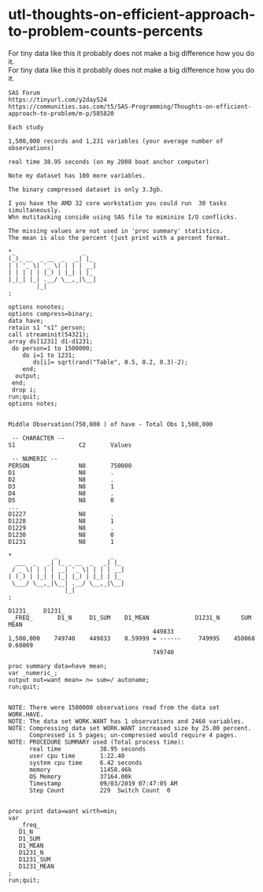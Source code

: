 # utl-thoughts-on-efficient-approach-to-problem-counts-percents
For tiny data like this it probably does not make a big difference how you do it.  
    For tiny data like this it probably does not make a big difference how you do it.                             
                                                                                                                  
    SAS Forum                                                                                                     
    https://tinyurl.com/y2day524                                                                                  
    https://communities.sas.com/t5/SAS-Programming/Thoughts-on-efficient-approach-to-problem/m-p/585820           
                                                                                                                  
    Each study                                                                                                    
                                                                                                                  
    1,500,000 records and 1,231 variables (your average number of observations)                                   
                                                                                                                  
    real time 38.95 seconds (on my 2008 boat anchor computer)                                                     
                                                                                                                  
    Note my dataset has 100 more variables.                                                                       
                                                                                                                  
    The binary compressed dataset is only 3.3gb.                                                                  
                                                                                                                  
    I you have the AMD 32 core workstation you could run  30 tasks simultaneously.                                
    Whn mutitasking conside using SAS file to miminize I/O conflicks.                                             
                                                                                                                  
    The missing values are not used in 'proc summary' statistics.                                                 
    The mean is also the percent (just print with a percent format.                                               
                                                                                                                  
    *_                   _                                                                                        
    (_)_ __  _ __  _   _| |_                                                                                      
    | | '_ \| '_ \| | | | __|                                                                                     
    | | | | | |_) | |_| | |_                                                                                      
    |_|_| |_| .__/ \__,_|\__|                                                                                     
            |_|                                                                                                   
    ;                                                                                                             
                                                                                                                  
    options nonotes;                                                                                              
    options compress=binary;                                                                                      
    data have;                                                                                                    
    retain s1 "s1" person;                                                                                        
    call streaminit(54321);                                                                                       
    array ds[1231] d1-d1231;                                                                                      
     do person=1 to 1500000;                                                                                      
        do i=1 to 1231;                                                                                           
           ds[i]= sqrt(rand("Table", 0.5, 0.2, 0.3)-2);                                                           
        end;                                                                                                      
      output;                                                                                                     
     end;                                                                                                         
     drop i;                                                                                                      
    run;quit;                                                                                                     
    options notes;                                                                                                
                                                                                                                  
                                                                                                                  
    Middle Observation(750,000 ) of have - Total Obs 1,500,000                                                    
                                                                                                                  
     -- CHARACTER --                                                                                              
    S1                  C2       Values                                                                           
                                                                                                                  
     -- NUMERIC --                                                                                                
    PERSON              N8       750000                                                                           
    D1                  N8       .                                                                                
    D2                  N8       .                                                                                
    D3                  N8       1                                                                                
    D4                  N8       .                                                                                
    D5                  N8       0                                                                                
    ...                                                                                                           
    D1227               N8       .                                                                                
    D1228               N8       1                                                                                
    D1229               N8       .                                                                                
    D1230               N8       0                                                                                
    D1231               N8       1                                                                                
                                                                                                                  
    *            _               _                                                                                
      ___  _   _| |_ _ __  _   _| |_                                                                              
     / _ \| | | | __| '_ \| | | | __|                                                                             
    | (_) | |_| | |_| |_) | |_| | |_                                                                              
     \___/ \__,_|\__| .__/ \__,_|\__|                                                                             
                    |_|                                                                                           
    ;                                                                                                             
                                                                     D1231_    D1231_                             
     _FREQ_       D1_N     D1_SUM    D1_MEAN             D1231_N      SUM       MEAN                              
                                             449833                                                               
    1,500,000    749740    449833    0.59999 = ------     749995    450068    0.60009                             
                                             749740                                                               
                                                                                                                  
    proc summary data=have mean;                                                                                  
    var _numeric_;                                                                                                
    output out=want mean= n= sum=/ autoname;                                                                      
    run;quit;                                                                                                     
                                                                                                                  
                                                                                                                  
    NOTE: There were 1500000 observations read from the data set WORK.HAVE.                                       
    NOTE: The data set WORK.WANT has 1 observations and 2468 variables.                                           
    NOTE: Compressing data set WORK.WANT increased size by 25.00 percent.                                         
          Compressed is 5 pages; un-compressed would require 4 pages.                                             
    NOTE: PROCEDURE SUMMARY used (Total process time):                                                            
          real time           38.95 seconds                                                                       
          user cpu time       1:22.40                                                                             
          system cpu time     6.42 seconds                                                                        
          memory              11458.46k                                                                           
          OS Memory           37164.00k                                                                           
          Timestamp           09/03/2019 07:47:05 AM                                                              
          Step Count          229  Switch Count  0                                                                
                                                                                                                  
                                                                                                                  
    proc print data=want wirth=min;                                                                               
    var                                                                                                           
       _freq_                                                                                                     
       D1_N                                                                                                       
       D1_SUM                                                                                                     
       D1_MEAN                                                                                                    
       D1231_N                                                                                                    
       D1231_SUM                                                                                                  
       D1231_MEAN                                                                                                 
    ;                                                                                                             
    run;quit;                                                                                                     
                                                                                                                  
